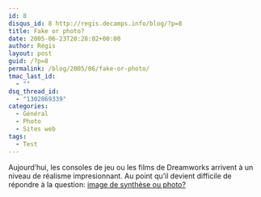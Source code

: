 ```yaml
---
id: 8
disqus_id: 8 http://regis.decamps.info/blog/?p=8
title: Fake or photo?
date: 2005-06-23T20:28:02+00:00
author: Régis
layout: post
guid: /?p=8
permalink: /blog/2005/06/fake-or-photo/
tmac_last_id:
  - ""
dsq_thread_id:
  - "1302869339"
categories:
  - Général
  - Photo
  - Sites web
tags:
  - Test
---
```

Aujourd’hui, les consoles de jeu ou les films de Dreamworks arrivent à un niveau de réalisme impresionnant. Au point qu’il devient difficile de répondre à la question: [image de synthèse ou photo?](http://www.alias.com/eng/etc/fakeorfoto/)
